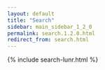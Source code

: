 ```yaml
---
layout: default
title: "Search"
sidebar: main_sidebar_1_2_0
permalink: search.1.2.0.html
redirect_from: search.html
---
```


{% include search-lunr.html %}
